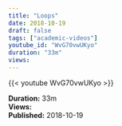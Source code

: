 ```yaml
---
title: "Loops"
date: 2018-10-19
draft: false
tags: ["academic-videos"]
youtube_id: "WvG70vwUKyo"
duration: "33m"
views: 
---
```


{{< youtube WvG70vwUKyo >}}

**Duration:** 33m  
**Views:**   
**Published:** 2018-10-19

